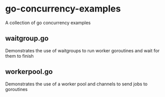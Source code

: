 # go-concurrency-examples

A collection of go concurrency examples

## waitgroup.go

Demonstrates the use of waitgroups to run worker goroutines and wait for them to finish

## workerpool.go

Demonstrates the use of a worker pool and channels to send jobs to goroutines 